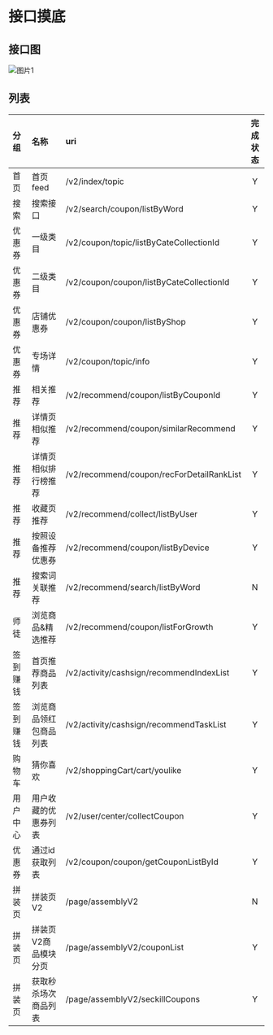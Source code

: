 # 接口摸底
## 接口图
![图片1](https://dev.tencent.com/u/lightWay/p/notebook/git/raw/master/imageHost/2019/07/1.png)

## 列表
|分组|名称|uri|完成状态|
|:--|:--|:--|:--:|
|首页|首页feed|/v2/index/topic|Y|
|搜索|搜索接口|/v2/search/coupon/listByWord|Y|
|优惠券|一级类目|/v2/coupon/topic/listByCateCollectionId|Y|
|优惠券|二级类目|/v2/coupon/coupon/listByCateCollectionId|Y|
|优惠券|店铺优惠券|/v2/coupon/coupon/listByShop|Y|
|优惠券|专场详情|/v2/coupon/topic/info|Y|
|推荐|相关推荐|/v2/recommend/coupon/listByCouponId|Y|
|推荐|详情页相似推荐|/v2/recommend/coupon/similarRecommend|Y|
|推荐|详情页相似排行榜推荐|/v2/recommend/coupon/recForDetailRankList|Y|
|推荐|收藏页推荐|/v2/recommend/collect/listByUser|Y|
|推荐|按照设备推荐优惠券|/v2/recommend/coupon/listByDevice|Y|
|推荐|搜索词关联推荐|/v2/recommend/search/listByWord|N|
|师徒|浏览商品&精选推荐|/v2/recommend/coupon/listForGrowth|Y|
|签到赚钱|首页推荐商品列表|/v2/activity/cashsign/recommendIndexList|Y|
|签到赚钱|浏览商品领红包商品列表|/v2/activity/cashsign/recommendTaskList|Y|
|购物车|猜你喜欢|/v2/shoppingCart/cart/youlike|Y|
|用户中心|用户收藏的优惠券列表|/v2/user/center/collectCoupon|Y|
|优惠券|通过id获取列表|/v2/coupon/coupon/getCouponListById|Y|
|拼装页|拼装页V2|/page/assemblyV2|N|
|拼装页|拼装页V2商品模块分页|/page/assemblyV2/couponList|Y|
|拼装页|获取秒杀场次商品列表|/page/assemblyV2/seckillCoupons|Y|
